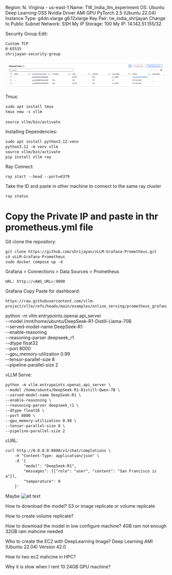 Region: N. Virginia - us-east-1
Name: TW_India_llm_experiment
OS: Ubuntu 
Deep Learning OSS Nvidia Driver AMI GPU PyTorch 2.5 (Ubuntu 22.04)
Instance Type: 
g4dn.xlarge
g6.12xlarge
Key Pair: tw_india_shrijayan
Change to Public Subnet
Network: SSH My IP
Storage: 100
My IP: 14.142.51.155/32


Security Group Edit: 
```
Custom TCP
0-65535
shrijayan-security-group
```
![Security Group](image-1.png)

<!-- Initial Setup:
```
sudo apt update
sudo apt install python3.12-dev
sudo apt install -y build-essential libglvnd-dev pkg-config
wget https://developer.download.nvidia.com/compute/cuda/repos/ubuntu2404/x86_64/cuda-keyring_1.1-1_all.deb
sudo dpkg -i cuda-keyring_1.1-1_all.deb
sudo apt update

sudo apt install -y nvidia-driver-570
sudo apt install nvidia-utils-570
sudo apt install -y nvidia-fabricmanager-570
sudo systemctl enable nvidia-fabricmanager
sudo systemctl start nvidia-fabricmanager
sudo apt install nvidia-cuda-toolkit

sudo reboot

nvidia-smi
``` -->

Tmux:
```
sudo apt install tmux
tmux new -s vllm

source vllm/bin/activate
```

Installing Dependencies:
```
sudo apt install python3.12-venv
python3.12 -m venv vllm
source vllm/bin/activate
pip install vllm ray
```

Ray Connect:
```
ray start --head --port=6379
```
Take the ID and paste in other machine to connect to the same ray cluster

```
ray status
```

<!-- Docker Install:
```
sudo apt update
sudo apt install apt-transport-https ca-certificates curl software-properties-common
curl -fsSL https://download.docker.com/linux/ubuntu/gpg | sudo gpg --dearmor -o /usr/share/keyrings/docker-archive-keyring.gpg
echo "deb [arch=$(dpkg --print-architecture) signed-by=/usr/share/keyrings/docker-archive-keyring.gpg] https://download.docker.com/linux/ubuntu $(lsb_release -cs) stable" | sudo tee /etc/apt/sources.list.d/docker.list > /dev/null
sudo apt update
apt-cache policy docker-ce
sudo apt install docker-ce
sudo systemctl status docker
``` -->

# Copy the Private IP and paste in thr prometheus.yml file

Git clone the repository:
```
git clone https://github.com/shrijayan/vLLM-Grafana-Prometheus.git
cd vLLM-Grafana-Prometheus
sudo docker compose up -d
```

Grafana > Connections > Data Sources > Prometheus
```
URL: http://<AWS_URL>:9090
```

Grafana
Copy Paste for dashboard:
```
https://raw.githubusercontent.com/vllm-project/vllm/refs/heads/main/examples/online_serving/prometheus_grafana/grafana.json 
```

<!-- Install Model:
```
sudo apt-get install git-lfs
git lfs install
git clone https://huggingface.co/deepseek-ai/DeepSeek-R1-Distill-Qwen-32B
git clone https://huggingface.co/deepseek-ai/DeepSeek-R1-Distill-Qwen-7B
``` -->

python -m vllm.entrypoints.openai.api_server \
--model /mnt/home/ubuntu/DeepSeek-R1-Distill-Llama-70B \
--served-model-name DeepSeek-R1 \
--enable-reasoning \
--reasoning-parser deepseek_r1 \
--dtype float32 \
--port 8000 \
--gpu_memory-utilization 0.99 \
--tensor-parallel-size 8 \
--pipeline-parallel-size 2


vLLM Serve:
```
python -m vllm.entrypoints.openai.api_server \
--model /home/ubuntu/DeepSeek-R1-Distill-Qwen-7B \
--served-model-name DeepSeek-R1 \
--enable-reasoning \
--reasoning-parser deepseek_r1 \
--dtype float16 \
--port 8000 \
--gpu_memory-utilization 0.98 \
--tensor-parallel-size 8 \
--pipeline-parallel-size 2

```

cURL:
```
curl http://0.0.0.0:8000/v1/chat/completions \
    -H "Content-Type: application/json" \
    -d '{
        "model": "DeepSeek-R1",
        "messages": [{"role": "user", "content": "San Francisco is a"}],
        "temperature": 0
    }'
```


Maybe 
![alt text](image.png)


How to download the model?
S3 or image replicate or volume replicate

How to create volume replicate?

How to download the model in low configure machine?
4GB ram not enough 32GB ram mahcine needed

Who to create the EC2 with DeepLearning Image?
Deep Learning AMI (Ubuntu 22.04) Version 42.0

How to two ec2 mahcine in HPC?

Why it is slow when I rent 10 24GB GPU machine?
